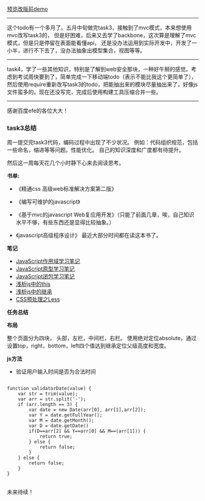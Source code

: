 
[预览改版前demo](http://aralic.github.io/ToDo)

-------------------------
这个todo有一个多月了。五月中旬做完task3，接触到了mvc模式，本来想使用mvc改写task3的，
但是好困难，后来又去学了backbone，这次算是理解了mvc模式，但是只是停留在表面能看懂api，
还是没办法运用到实际开发中，开发了一小半，进行不下去了，没办法抽象出模型集合，视图等等。

-------------------------

task4，学了一些其他知识，特别是了解到web安全那块，一种好牛掰的感觉。考虑到考试周快要到了，简单完成一下移动端todo（表示不能比我这个更简单了），然后使用require重新改写task3的todo，把能抽出来的模块尽量抽出来了，好像js文件蛮多的。现在还没写完，完成后使用构建工具压缩合并一些。

--------------------------

感谢百度efe的各位大大！


### task3总结

周一提交完task3代码，编码过程中出现了不少状况。
例如：代码组织规范，包括一些命名，缩进等等问题。性能优化。
自己的知识深度和广度都有待提升。

然后这一周每天花几个小时静下心来去阅读思考。<br>

**书单:**


- 《精通css 高级web标准解决方案第二版》


- 《编写可维护的javascript》


- 《基于mvc的javascript Web复应用开发》（只能了前面几章，唉，自己知识水平不够，有些东西还是显得比较抽象。）


- 《javascript高级程序设计》 最近大部分时间都在读这本书了。
 
**笔记**

 - [JavaScript作用域学习笔记][1]
 - [JavaScript原型学习笔记][2]
 - [JavaScript闭包学习笔记][3]
 - [浅析js中的this][4]
 - [浅析js中的继承][5]
 - [CSS预处理之Less][6]

**任务总结**

**布局**

整个页面分为四块，
头部，左栏，中间栏，右栏。
使用绝对定位absolute，通过设置top，right，bottom，left四个值达到继承定位父级高度和宽度。

**js方法**

 - 验证用户输入时间是否为合法时间
<pre>
<code>
function validatorDate(value) {
    var str = trim(value);
    var arr = str.split('-');
    if (arr.length == 3) {
        var date = new Date(arr[0], arr[1],arr[2]);
        var Y = date.getFullYear();
        var M = date.getMonth();
        var D = date.getDate()
        if(D==arr[2] && Y==arr[0] && M==(arr[1])) {
            return true;
        } else {
            return false;
        }
    } else {
        return false;
    }
}
</code>
</pre>

未来待续！

  [1]: http://www.cnblogs.com/Aralic/p/4463269.html
  [2]: http://www.cnblogs.com/Aralic/p/4466343.html
  [3]: http://www.cnblogs.com/Aralic/p/4498333.html
  [4]: http://www.cnblogs.com/Aralic/p/4496982.html
  [5]: http://www.cnblogs.com/Aralic/p/4508905.html
  [6]: http://www.cnblogs.com/Aralic/p/4508383.html